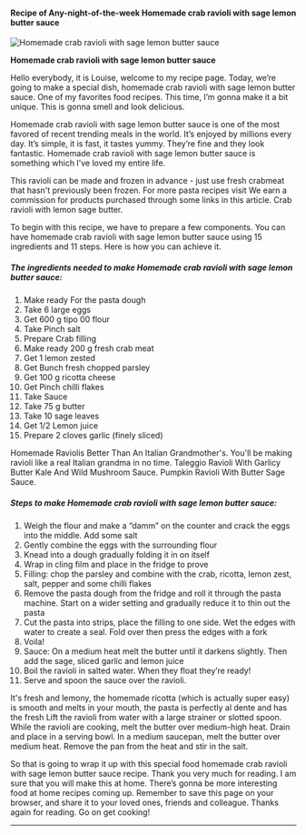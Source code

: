             

#### Recipe of Any-night-of-the-week Homemade crab ravioli with sage lemon butter sauce

![Homemade crab ravioli with sage lemon butter sauce](https://img-global.cpcdn.com/recipes/929571507ba13346/751x532cq70/homemade-crab-ravioli-with-sage-lemon-butter-sauce-recipe-main-photo.jpg)

**Homemade crab ravioli with sage lemon butter sauce**

Hello everybody, it is Louise, welcome to my recipe page. Today, we’re going to make a special dish, homemade crab ravioli with sage lemon butter sauce. One of my favorites food recipes. This time, I’m gonna make it a bit unique. This is gonna smell and look delicious.

Homemade crab ravioli with sage lemon butter sauce is one of the most favored of recent trending meals in the world. It’s enjoyed by millions every day. It’s simple, it is fast, it tastes yummy. They’re fine and they look fantastic. Homemade crab ravioli with sage lemon butter sauce is something which I’ve loved my entire life.

This ravioli can be made and frozen in advance - just use fresh crabmeat that hasn't previously been frozen. For more pasta recipes visit We earn a commission for products purchased through some links in this article. Crab ravioli with lemon sage butter.

To begin with this recipe, we have to prepare a few components. You can have homemade crab ravioli with sage lemon butter sauce using 15 ingredients and 11 steps. Here is how you can achieve it.

##### The ingredients needed to make Homemade crab ravioli with sage lemon butter sauce:

1.  Make ready For the pasta dough
2.  Take 6 large eggs
3.  Get 600 g tipo 00 flour
4.  Take Pinch salt
5.  Prepare Crab filling
6.  Make ready 200 g fresh crab meat
7.  Get 1 lemon zested
8.  Get Bunch fresh chopped parsley
9.  Get 100 g ricotta cheese
10.  Get Pinch chilli flakes
11.  Take Sauce
12.  Take 75 g butter
13.  Take 10 sage leaves
14.  Get 1/2 Lemon juice
15.  Prepare 2 cloves garlic (finely sliced)

Homemade Raviolis Better Than An Italian Grandmother's. You'll be making ravioli like a real Italian grandma in no time. Taleggio Ravioli With Garlicy Butter Kale And Wild Mushroom Sauce. Pumpkin Ravioli With Butter Sage Sauce.

##### Steps to make Homemade crab ravioli with sage lemon butter sauce:

1.  Weigh the flour and make a “damm” on the counter and crack the eggs into the middle. Add some salt
2.  Gently combine the eggs with the surrounding flour
3.  Knead into a dough gradually folding it in on itself
4.  Wrap in cling film and place in the fridge to prove
5.  Filling: chop the parsley and combine with the crab, ricotta, lemon zest, salt, pepper and some chilli flakes
6.  Remove the pasta dough from the fridge and roll it through the pasta machine. Start on a wider setting and gradually reduce it to thin out the pasta
7.  Cut the pasta into strips, place the filling to one side. Wet the edges with water to create a seal. Fold over then press the edges with a fork
8.  Voila!
9.  Sauce: On a medium heat melt the butter until it darkens slightly. Then add the sage, sliced garlic and lemon juice
10.  Boil the ravioli in salted water. When they float they’re ready!
11.  Serve and spoon the sauce over the ravioli.

It's fresh and lemony, the homemade ricotta (which is actually super easy) is smooth and melts in your mouth, the pasta is perfectly al dente and has the fresh Lift the ravioli from water with a large strainer or slotted spoon. While the ravioli are cooking, melt the butter over medium-high heat. Drain and place in a serving bowl. In a medium saucepan, melt the butter over medium heat. Remove the pan from the heat and stir in the salt.

So that is going to wrap it up with this special food homemade crab ravioli with sage lemon butter sauce recipe. Thank you very much for reading. I am sure that you will make this at home. There’s gonna be more interesting food at home recipes coming up. Remember to save this page on your browser, and share it to your loved ones, friends and colleague. Thanks again for reading. Go on get cooking!

* * *